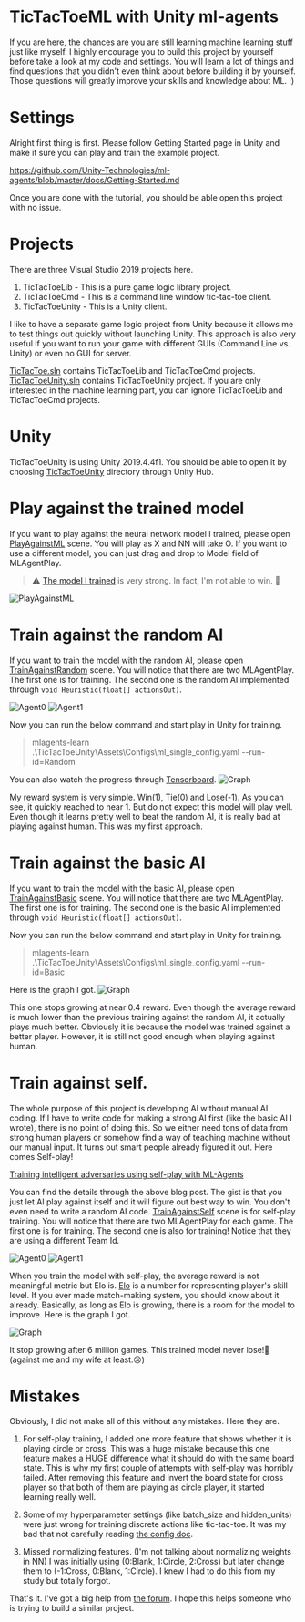 # TicTacToeML with Unity ml-agents
If you are here, the chances are you are still learning machine learning stuff just like myself. I highly encourage you to build this project by yourself before take a look at my code and settings. You will learn a lot of things and find questions that you didn't even think about before building it by yourself. Those questions will greatly improve your skills and knowledge about ML. :)

# Settings
Alright first thing is first. Please follow Getting Started page in Unity and make it sure you can play and train the example project.

https://github.com/Unity-Technologies/ml-agents/blob/master/docs/Getting-Started.md

Once you are done with the tutorial, you should be able open this project with no issue.

# Projects
There are three Visual Studio 2019 projects here.

1. TicTacToeLib - This is a pure game logic library project.
2. TicTacToeCmd - This is a command line window tic-tac-toe client.
3. TicTacToeUnity - This is a Unity client.

I like to have a separate game logic project from Unity because it allows me to test things out quickly without launching Unity. This approach is also very useful if you want to run your game with different GUIs (Command Line vs. Unity) or even no GUI for server.  

[TicTacToe.sln](./TicTacToe.sln) contains TicTacToeLib and TicTacToeCmd projects. [TicTacToeUnity.sln](./TicTacToeUnity/TicTacToeUnity.sln) contains TicTacToeUnity project. If you are only interested in the machine learning part, you can ignore TicTacToeLib and TicTacToeCmd projects.

# Unity
TicTacToeUnity is using Unity 2019.4.4f1. You should be able to open it by choosing [TicTacToeUnity](./TicTacToeUnity) directory through Unity Hub.

# Play against the trained model
If you want to play against the neural network model I trained, please open [PlayAgainstML](./TicTacToeUnity/Assets/Scenes/PlayAgainstML.unity) scene. You will play as X and NN will take O. If you want to use a different model, you can just drag and drop to Model field of MLAgentPlay.

> :warning: [The model I trained](./TicTacToeUnity/Assets/NNModels/TicTacToeSelfPlay.nn) is very strong. In fact, I'm not able to win. 😬

![PlayAgainstML](Images/PlayAgainstML.PNG)

# Train against the random AI
If you want to train the model with the random AI, please open [TrainAgainstRandom](./TicTacToeUnity/Assets/Scenes/TrainAgainstRandom.unity) scene. You will notice that there are two MLAgentPlay. The first one is for training. The second one is the random AI implemented through `void Heuristic(float[] actionsOut)`. 

![Agent0](Images/TrainAgainstRandom_Agent0.PNG) 
![Agent1](Images/TrainAgainstRandom_Agent1.PNG)

Now you can run the below command and start play in Unity for training.
> mlagents-learn .\TicTacToeUnity\Assets\Configs\ml_single_config.yaml --run-id=Random

You can also watch the progress through [Tensorboard](https://github.com/Unity-Technologies/ml-agents/blob/master/docs/Using-Tensorboard.md).
![Graph](Images/TrainAgainstRandomEnvironment.PNG)

My reward system is very simple. Win(1), Tie(0) and Lose(-1). As you can see, it quickly reached to near 1. But do not expect this model will play well. Even though it learns pretty well to beat the random AI, it is really bad at playing against human. This was my first approach.

# Train against the basic AI
If you want to train the model with the basic AI, please open [TrainAgainstBasic](./TicTacToeUnity/Assets/Scenes/TrainAgainstBasic.unity) scene. You will notice that there are two MLAgentPlay. The first one is for training. The second one is the basic AI implemented through `void Heuristic(float[] actionsOut)`. 

Now you can run the below command and start play in Unity for training.
> mlagents-learn .\TicTacToeUnity\Assets\Configs\ml_single_config.yaml --run-id=Basic

Here is the graph I got.
![Graph](Images/TrainAgainstBasicEnvironment.PNG)

This one stops growing at near 0.4 reward. Even though the average reward is much lower than the previous training against the random AI, it actually plays much better. Obviously it is because the model was trained against a better player. However, it is still not good enough when playing against human.

# Train against self.
The whole purpose of this project is developing AI without manual AI coding. If I have to write code for making a strong AI first (like the basic AI I wrote), there is no point of doing this. So we either need tons of data from strong human players or somehow find a way of teaching machine without our manual input. It turns out smart people already figured it out. Here comes Self-play!

[Training intelligent adversaries using self-play with ML-Agents](https://blogs.unity3d.com/2020/02/28/training-intelligent-adversaries-using-self-play-with-ml-agents/)

You can find the details through the above blog post. The gist is that you just let AI play against itself and it will figure out best way to win. You don't even need to write a random AI code. [TrainAgainstSelf](./TicTacToeUnity/Assets/Scenes/TrainAgainstSelf.unity) scene is for self-play training. You will notice that there are two MLAgentPlay for each game. The first one is for training. The second one is also for training! Notice that they are using a different Team Id.

![Agent0](Images/TrainAgainstSelf_Agent0.PNG) 
![Agent1](Images/TrainAgainstSelf_Agent1.PNG)

When you train the model with self-play, the average reward is not meaningful metric but Elo is. [Elo](https://en.wikipedia.org/wiki/Elo_rating_system) is a number for representing player's skill level. If you ever made match-making system, you should know about it already. Basically, as long as Elo is growing, there is a room for the model to improve. Here is the graph I got.

![Graph](Images/EloGraph.PNG)

It stop growing after 6 million games. This trained model never lose!:triumph: (against me and my wife at least.:cry:)

# Mistakes
Obviously, I did not make all of this without any mistakes. Here they are.

1. For self-play training, I added one more feature that shows whether it is playing circle or cross. This was a huge mistake because this one feature makes a HUGE difference what it should do with the same board state. This is why my first couple of attempts with self-play was horribly failed. After removing this feature and invert the board state for cross player so that both of them are playing as circle player, it started learning really well.

2. Some of my hyperparameter settings (like batch_size and hidden_units) were just wrong for training discrete actions like tic-tac-toe. It was my bad that not carefully reading [the config doc](https://github.com/Unity-Technologies/ml-agents/blob/release_5_docs/docs/Training-Configuration-File.md). 

3. Missed normalizing features. (I'm not talking about normalizing weights in NN) I was initially using (0:Blank, 1:Circle, 2:Cross) but later change them to (-1:Cross, 0:Blank, 1:Circle). I knew I had to do this from my study but totally forgot. 

That's it. I've got a big help from [the forum](https://forum.unity.com/threads/tictactoe-with-self-play.945560/). I hope this helps someone who is trying to build a similar project.

